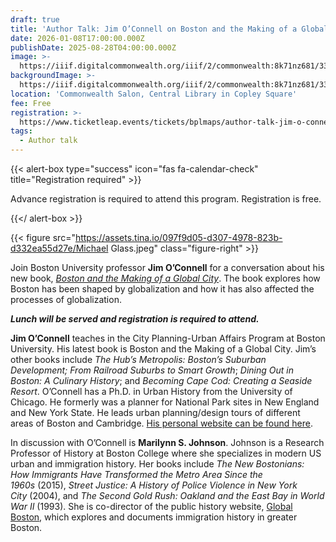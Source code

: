 ```yaml
---
draft: true
title: 'Author Talk: Jim O’Connell on Boston and the Making of a Global City'
date: 2026-01-08T17:00:00.000Z
publishDate: 2025-08-28T04:00:00.000Z
image: >-
  https://iiif.digitalcommonwealth.org/iiif/2/commonwealth:8k71nz681/33,158,2808,1548/,1200/0/default.jpg
backgroundImage: >-
  https://iiif.digitalcommonwealth.org/iiif/2/commonwealth:8k71nz681/33,158,2808,1548/,1200/0/default.jpg
location: 'Commonwealth Salon, Central Library in Copley Square'
fee: Free
registration: >-
  https://www.ticketleap.events/tickets/bplmaps/author-talk-jim-o-connell-on-boston-and-the-making-of-a-global-city
tags:
  - Author talk
---
```


{{\< alert-box type="success" icon="fas fa-calendar-check" title="Registration required" >}}

Advance registration is required to attend this program. Registration is free.

{{\</ alert-box >}}

{{< figure src="https://assets.tina.io/097f9d05-d307-4978-823b-d332ea55d27e/Michael Glass.jpeg" class="figure-right" >}}

Join Boston University professor **Jim O’Connell** for a conversation about his new book, *[Boston and the Making of a Global City](https://www.umasspress.com/9781625348623/boston-and-the-making-of-a-global-city/)*. The book explores how Boston has been shaped by globalization and how it has also affected the processes of globalization.

***Lunch will be served and registration is required to attend.***

**Jim O’Connell** teaches in the City Planning-Urban Affairs Program at Boston University. His latest book is Boston and the Making of a Global City. Jim’s other books include *The Hub’s Metropolis: Boston’s Suburban Development;* *From Railroad Suburbs to Smart Growth*; *Dining Out in Boston: A Culinary History*; and *Becoming Cape Cod: Creating a Seaside Resort*. O’Connell has a Ph.D. in Urban History from the University of Chicago. He formerly was a planner for National Park sites in New England and New York State. He leads urban planning/design tours of different areas of Boston and Cambridge. [His personal website can be found here](https://jamescoconnell.blog/).

In discussion with O’Connell is **Marilynn S. Johnson**. Johnson is a Research Professor of History at Boston College where she specializes in modern US urban and immigration history. Her books include *The New Bostonians: How Immigrants Have Transformed the Metro Area Since the 1960s* (2015), *Street Justice: A History of Police Violence in New York City* (2004), and *The Second Gold Rush: Oakland and the East Bay in World War II* (1993). She is co-director of the public history website, [Global Boston](https://globalboston.bc.edu/), which explores and documents immigration history in greater Boston.
